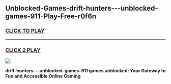 
## Unblocked-Games-drift-hunters---unblocked-games-911-Play-Free-r0f6n
<h3>
<a href="https://premium76.site?title=drift-hunters---unblocked-games-911&ref=17A">CLICK TO PLAY</a></h3>
<hr>

<h3>
<a href="https://premium76.site?title=drift-hunters---unblocked-games-911&ref=17A">CLICK 2 PLAY</a>
  
</h3>

<a href="https://premium76.site?title=drift-hunters---unblocked-games-911&ref=17A"><img src="https://clearcache.store/games.png"></a>


**drift-hunters---unblocked-games-911 games unblocked: Your Gateway to Fun and Accessible Online Gaming**
